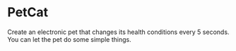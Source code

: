 # PetCat
Create an electronic pet that changes its health conditions every 5 seconds. You can let the pet do some simple things.
